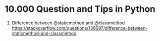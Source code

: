 # 10.000 Question and Tips in Python 
1. Difference between @staticmethod and @classmethod
https://stackoverflow.com/questions/136097/difference-between-staticmethod-and-classmethod
